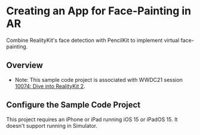 # Creating an App for Face-Painting in AR

Combine RealityKit's face detection with PencilKit to implement virtual face-painting.

## Overview

- Note: This sample code project is associated with WWDC21 session [10074: Dive into RealityKit 2](https://developer.apple.com/wwdc21/10074/).

## Configure the Sample Code Project

This project requires an iPhone or iPad running iOS 15 or iPadOS 15. It doesn't support running in Simulator.
